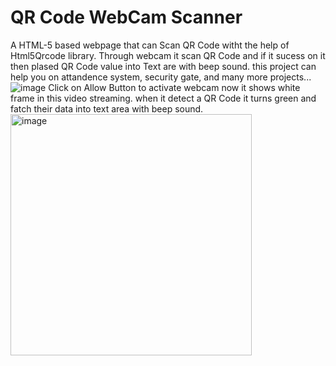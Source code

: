 # QR Code WebCam Scanner
A HTML-5 based webpage that can Scan QR Code witht the help of Html5Qrcode library. 
Through webcam it scan QR Code and if it sucess on it then plased QR Code value into Text are with beep sound.
this project can help you on attandence system, security gate, and many more projects...
![image](https://github.com/user-attachments/assets/1ca155dc-442c-46eb-8a55-f54ae941f668)
Click on Allow Button to activate webcam
now it shows white frame in this video streaming.
when it detect a QR Code it turns green and fatch their data into text area with beep sound.</br>
<img width="386" alt="image" src="https://github.com/user-attachments/assets/6f311690-5b65-420c-a415-94a3e47b80cd" />

